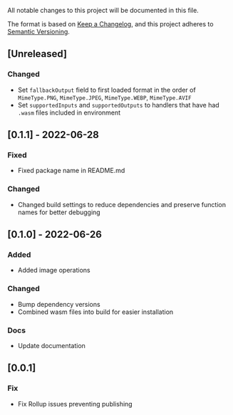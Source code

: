 All notable changes to this project will be documented in this file.

The format is based on [Keep a Changelog](https://keepachangelog.com/en/1.0.0/),
and this project adheres to [Semantic Versioning](https://semver.org/spec/v2.0.0.html).

## [Unreleased]

### Changed

- Set `fallbackOutput` field to first loaded format in the order of `MimeType.PNG`, `MimeType.JPEG`, `MimeType.WEBP`, `MimeType.AVIF`
- Set `supportedInputs` and `supportedOutputs` to handlers that have had `.wasm` files included in environment

## [0.1.1] - 2022-06-28

### Fixed

- Fixed package name in README.md

### Changed

- Changed build settings to reduce dependencies and preserve function names for better debugging

## [0.1.0] - 2022-06-26

### Added

- Added image operations

### Changed

- Bump dependency versions
- Combined wasm files into build for easier installation

### Docs

- Update documentation

## [0.0.1]

### Fix

- Fix Rollup issues preventing publishing
